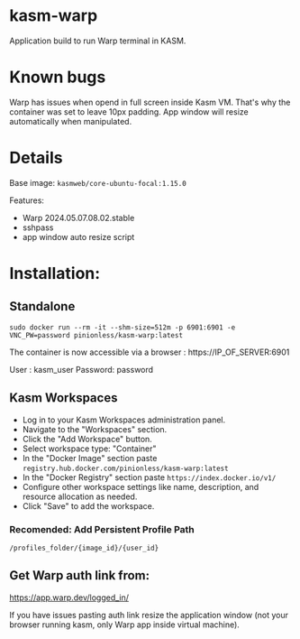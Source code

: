 # kasm-warp
Application build to run Warp terminal in KASM.
# Known bugs
Warp has issues when opend in full screen inside Kasm VM. That's why the container was set to leave 10px padding. App window will resize automatically when manipulated.

# Details
Base image: `kasmweb/core-ubuntu-focal:1.15.0`

Features:
- Warp 2024.05.07.08.02.stable
- sshpass
- app window auto resize script
  
# Installation:

## Standalone
`sudo docker run --rm -it --shm-size=512m -p 6901:6901 -e VNC_PW=password pinionless/kasm-warp:latest`

The container is now accessible via a browser : https://IP_OF_SERVER:6901

User : kasm_user Password: password

## Kasm Workspaces
- Log in to your Kasm Workspaces administration panel.
- Navigate to the "Workspaces" section.
- Click the "Add Workspace" button.
- Select workspace type: "Container"
- In the "Docker Image" section paste `registry.hub.docker.com/pinionless/kasm-warp:latest`
- In the "Docker Registry" section paste `https://index.docker.io/v1/`
- Configure other workspace settings like name, description, and resource allocation as needed.
- Click "Save" to add the workspace.
### Recomended: Add Persistent Profile Path
`/profiles_folder/{image_id}/{user_id}`

## Get Warp auth link from:
https://app.warp.dev/logged_in/

If you have issues pasting auth link resize the application window (not your browser running kasm, only Warp app inside virtual machine).
